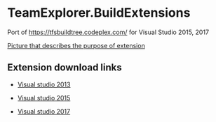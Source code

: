 # TeamExplorer.BuildExtensions
Port of https://tfsbuildtree.codeplex.com/ for Visual Studio 2015, 2017

[Picture that describes the purpose of extension](https://ivansabelnikov.gallerycdn.vsassets.io/extensions/ivansabelnikov/teamexplorerbuildextensions2017/1.1.3/1504723808770/278552/1/BuildTreeImage.png "TeamExplorer.BuildExtensions")

## Extension download links
* [Visual studio 2013](https://marketplace.visualstudio.com/items?itemName=ChrisTaylorPolarisSolutions.TeamExplorerBuildExtensions2013 "Visual studio 2013")

* [Visual studio 2015](https://marketplace.visualstudio.com/items?itemName=ivansabelnikov.TeamExplorerBuildExtensions2015 "Visual studio 2015")

* [Visual studio 2017](https://marketplace.visualstudio.com/items?itemName=ivansabelnikov.TeamExplorerBuildExtensions2017 "Visual studio 2017")
